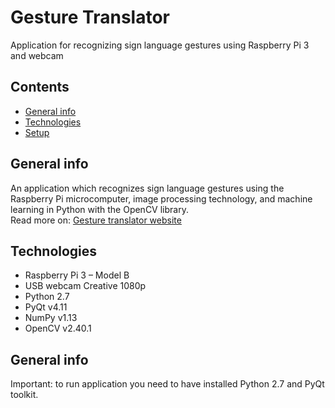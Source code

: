 # Gesture Translator

Application for recognizing sign language gestures using Raspberry Pi 3 and webcam

## Contents
* [General info](#general-info)
* [Technologies](#technologies)
* [Setup](#setup)

## General info

An application which recognizes sign language gestures using the Raspberry Pi microcomputer, image processing technology, and machine learning in Python with the OpenCV library.   
Read more on: [Gesture translator website](https://gesturetr.github.io/Gesture-www/index.html)

## Technologies

* Raspberry Pi 3 – Model B  
* USB webcam Creative 1080p  
* Python 2.7  
* PyQt v4.11 
* NumPy v1.13
* OpenCV v2.40.1 

## General info

Important: to run application you need to have installed Python 2.7 and PyQt toolkit.  



